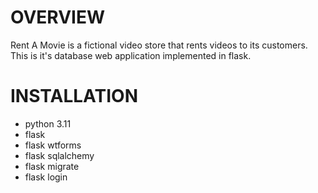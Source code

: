# OVERVIEW
Rent A Movie is a fictional video store that rents videos to its customers. This is it's database web application implemented in flask.

# INSTALLATION
- python 3.11
- flask
- flask wtforms
- flask sqlalchemy
- flask migrate
- flask login